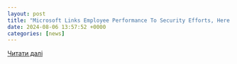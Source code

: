 ```yaml
---
layout: post
title: "Microsoft Links Employee Performance To Security Efforts, Here Is Why"
date: 2024-08-06 13:57:52 +0000
categories: [news]
---
```


[Читати далі](https://www.timesnownews.com/technology-science/microsoft-links-employee-performance-to-security-efforts-here-is-why-article-112310768)

